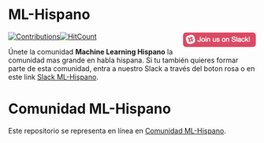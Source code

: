 # ML-Hispano

[![Contributions](https://img.shields.io/badge/contributions-welcome-brightgreen.svg?style=flat)](https://github.com/ml-hispano/recursos-ml)[![HitCount](http://hits.dwyl.io/ml-hispano/recursos-ml.svg)](http://hits.dwyl.io/ml-hispano/recursos-ml)
[<img align="right" width="150" src="docs/assets/images/join-slack-team.png">](https://bit.ly/2Oqingj)

Únete la comunidad **Machine Learning Hispano** la comunidad mas grande en habla hispana. Si tu también quieres formar parte de esta comunidad, entra a nuestro Slack a través del boton rosa o en este link [Slack ML-Hispano](https://bit.ly/2Oqingj).

# Comunidad ML-Hispano
Este repositorio se representa en línea en [Comunidad ML-Hispano](http://machinelearninghispano.com).
